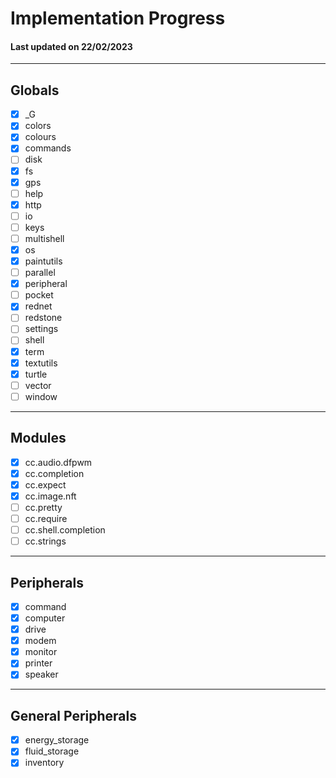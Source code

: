 # Implementation Progress
#### Last updated on 22/02/2023

- - - 
## Globals
  - [x] _G
  - [x] colors
  - [x] colours
  - [x] commands
  - [ ] disk
  - [x] fs
  - [x] gps
  - [ ] help
  - [x] http
  - [ ] io
  - [ ] keys
  - [ ] multishell
  - [x] os
  - [x] paintutils
  - [ ] parallel
  - [x] peripheral
  - [ ] pocket
  - [x] rednet
  - [ ] redstone
  - [ ] settings
  - [ ] shell
  - [x] term
  - [x] textutils
  - [x] turtle
  - [ ] vector
  - [ ] window
- - - 
## Modules
  - [x] cc.audio.dfpwm
  - [x] cc.completion
  - [x] cc.expect
  - [x] cc.image.nft
  - [ ] cc.pretty
  - [ ] cc.require
  - [ ] cc.shell.completion
  - [ ] cc.strings
- - - 
## Peripherals
  - [x] command
  - [x] computer
  - [x] drive
  - [x] modem
  - [x] monitor
  - [x] printer
  - [x] speaker
- - - 
## General Peripherals
  - [x] energy_storage
  - [x] fluid_storage
  - [x] inventory